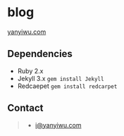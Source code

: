 # blog

[yanyiwu.com] 

## Dependencies

+ Ruby 2.x
+ Jekyll 3.x `gem install Jekyll`
+ Redcaepet `gem install redcarpet` 

## Contact

> - i@yanyiwu.com

[yanyiwu.com]:http://yanyiwu.com
[highlightjs]:https://highlightjs.org/
